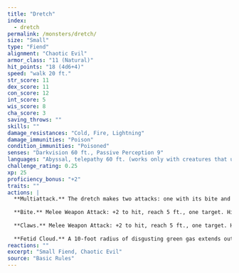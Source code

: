 ```yaml
---
title: "Dretch"
index:
  - dretch
permalink: /monsters/dretch/
size: "Small"
type: "Fiend"
alignment: "Chaotic Evil"
armor_class: "11 (Natural)"
hit_points: "18 (4d6+4)"
speed: "walk 20 ft."
str_score: 11
dex_score: 11
con_score: 12
int_score: 5
wis_score: 8
cha_score: 3
saving_throws: ""
skills: ""
damage_resistances: "Cold, Fire, Lightning"
damage_immunities: "Poison"
condition_immunities: "Poisoned"
senses: "Darkvision 60 ft., Passive Perception 9"
languages: "Abyssal, telepathy 60 ft. (works only with creatures that understand Abyssal)"
challenge_rating: 0.25
xp: 25
proficiency_bonus: "+2"
traits: ""
actions: |
  **Multiattack.** The dretch makes two attacks: one with its bite and one with its claws.
  
  **Bite.** Melee Weapon Attack: +2 to hit, reach 5 ft., one target. Hit: 3 (1d6) piercing damage.
  
  **Claws.** Melee Weapon Attack: +2 to hit, reach 5 ft., one target. Hit: 5 (2d4) slashing damage.
  
  **Fetid Cloud.** A 10-foot radius of disgusting green gas extends out from the dretch. The gas spreads around corners, and its area is lightly obscured. It lasts for 1 minute or until a strong wind disperses it. Any creature that starts its turn in that area must succeed on a DC 11 Constitution saving throw or be poisoned until the start of its next turn. While poisoned in this way, the target can take either an action or a bonus action on its turn, not both, and can't take reactions.
reactions: ""
excerpt: "Small Fiend, Chaotic Evil"
source: "Basic Rules"
---
```

